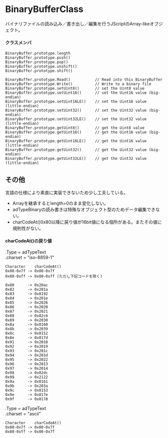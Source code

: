 # BinaryBufferClass
バイナリファイルの読み込み／書き出し／編集を行うJScriptのArray-likeオブジェクト。

#### クラスメンバ
	BinaryBuffer.prototype.length
	BinaryBuffer.prototype.push()
	BinaryBuffer.prototype.pop()
	BinaryBuffer.prototype.unshift()
	BinaryBuffer.prototype.shift()

	BinaryBuffer.prototype.Read()           // Read into this BinaryBuffer
	BinaryBuffer.prototype.Write()          // Write to a binary file
	BinaryBuffer.prototype.setUint8()       // set the Uint8 value
	BinaryBuffer.prototype.setUint16()      // set the Uint16 value (big-endian)
	BinaryBuffer.prototype.setUint16LE()    // set the Uint16 value (little-endian)
	BinaryBuffer.prototype.setUint32()      // set the Uint32 value (big-endian)
	BinaryBuffer.prototype.setUint32LE()    // set the Uint32 value (little-endian)
	BinaryBuffer.prototype.getUint8()       // get the Uint8 value
	BinaryBuffer.prototype.getUint16()      // get the Uint16 value (big-endian)
	BinaryBuffer.prototype.getUint16LE()    // get the Uint16 value (little-endian)
	BinaryBuffer.prototype.getUint32()      // get the Uint32 value (big-endian)
	BinaryBuffer.prototype.getUint32LE()    // get the Uint32 value (little-endian)

## その他
言語の仕様により素直に実装できないため少し工夫している。
* Arrayを継承するとlength=0のまま変化しない。
* adTypeBinaryの読み書きは特殊なオブジェクト型のためデータ編集できない。
* charCodeAt()0x80以降に戻り値が16bit値になる個所がある。またその値に規則性がない。

#### charCodeAt()の戻り値

.Type = adTypeText  
.charset = "iso-8859-1"

	Character    charCodeAt()
	0x00-0x7f -> 0x00-0x7f
	0x80-0xff -> 0x80-0xff (ただし下記コードを除く)
	
	0x80      -> 0x20ac
	0x82      -> 0x201a
	0x83      -> 0x0192
	0x84      -> 0x201e
	0x85      -> 0x2026
	0x86      -> 0x2020
	0x87      -> 0x2021
	0x88      -> 0x02c6
	0x89      -> 0x2030
	0x8a      -> 0x0160
	0x8b      -> 0x2039
	0x8c      -> 0x0152
	0x8e      -> 0x017d
	0x91      -> 0x2018
	0x92      -> 0x2019
	0x93      -> 0x201c
	0x94      -> 0x201d
	0x95      -> 0x2022
	0x96      -> 0x2013
	0x97      -> 0x2014
	0x98      -> 0x02dc
	0x99      -> 0x2122
	0x9a      -> 0x0161
	0x9b      -> 0x203a
	0x9c      -> 0x0153
	0x9e      -> 0x017e
	0x9f      -> 0x0178

.Type = adTypeText  
.charset = "ascii"

	Character    charCodeAt()
	0x00-0x7f -> 0x00-0x7f
	0x80-0xff -> 0x00-0x7f
